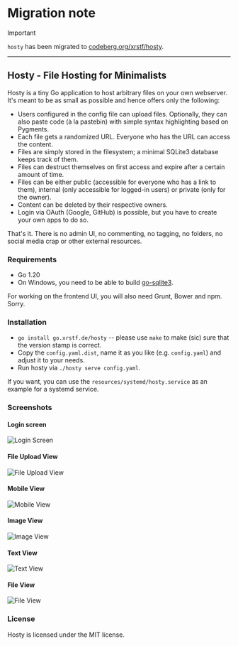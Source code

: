 # Migration note

> [!IMPORTANT]
> `hosty` has been migrated to [codeberg.org/xrstf/hosty](https://codeberg.org/xrstf/hosty).

---

## Hosty - File Hosting for Minimalists

Hosty is a tiny Go application to host arbitrary files on your own webserver.
It's meant to be as small as possible and hence offers only the following:

* Users configured in the config file can upload files. Optionally, they can
  also paste code (à la pastebin) with simple syntax highlighting based on
  Pygments.
* Each file gets a randomized URL. Everyone who has the URL can access the
  content.
* Files are simply stored in the filesystem; a minimal SQLite3 database keeps
  track of them.
* Files can destruct themselves on first access and expire after a certain
  amount of time.
* Files can be either public (accessible for everyone who has a link to them),
  internal (only accessible for logged-in users) or private (only for the
  owner).
* Content can be deleted by their respective owners.
* Login via OAuth (Google, GitHub) is possible, but you have to create your own
  apps to do so.

That's it. There is no admin UI, no commenting, no tagging, no folders, no
social media crap or other external resources.

### Requirements

* Go 1.20
* On Windows, you need to be able to build [go-sqlite3](https://github.com/mattn/go-sqlite3).

For working on the frontend UI, you will also need Grunt, Bower and npm. Sorry.

### Installation

* ``go install go.xrstf.de/hosty`` -- please use ``make`` to make (sic) sure
  that the version stamp is correct.
* Copy the ``config.yaml.dist``, name it as you like (e.g. ``config.yaml``) and
  adjust it to your needs.
* Run hosty via ``./hosty serve config.yaml``.

If you want, you can use the ``resources/systemd/hosty.service`` as an example
for a systemd service.

### Screenshots

#### Login screen

![Login Screen](https://h.xrstf.de/r/PGEpXOMTeLjhnQmrTBeThjSVjZVpgMjCvuRBbKaekm/hosty-login.png)

#### File Upload View

![File Upload View](https://h.xrstf.de/r/PEzXhNNHgQCXwyrgOuZTLxEUddjQWxcIRWlBMsQWuD/hosty-index.png)

#### Mobile View

![Mobile View](https://h.xrstf.de/r/ITeJyfdWXZKnfsTCNfpEihInQzJnqeFRQfqOQorzEG/hosty-mobile.png)

#### Image View

![Image View](https://h.xrstf.de/r/MeVpSQXspEWcSxxCVHlHVcwGxqoTZZnZYSNzUBYXFb/hosty-image.png)

#### Text View

![Text View](https://h.xrstf.de/r/ZAbkAPInDWAQRUrKnCFpZjLhAGGhkxGqqpoDPPwwWK/hosty-text.png)

#### File View

![File View](https://h.xrstf.de/r/BuHLIbyCNMEbbOgDgocQAwigxWIVuOPGSYhmnkPUxG/hosty-file.png)

### License

Hosty is licensed under the MIT license.
